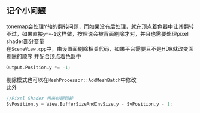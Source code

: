 ## 记个小问题
tonemap会处理Y轴的翻转问题，而如果没有后处理，就在顶点着色器中让其翻转  
不过，如果直接`y*=-1`这样做，按理说会被背面剔除才对，并且也需要处理pixel shader部分变量  
在`SceneView.cpp`中，由设置面剔除相关代码，如果平台需要且不是HDR就改变面剔除的顺序
并配合顶点着色器中  
```cpp
Output.Position.y *= -1;
```  
剔除模式也可以在`MeshProcessor::AddMeshBatch`中修改  
此外
```cpp
//Pixel Shader 用来处理翻转
SvPosition.y = View.BufferSizeAndInvSize.y - SvPosition.y - 1;
```